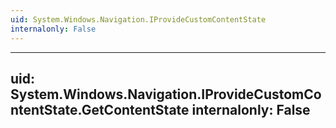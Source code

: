 ```yaml
---
uid: System.Windows.Navigation.IProvideCustomContentState
internalonly: False
---
```


---
uid: System.Windows.Navigation.IProvideCustomContentState.GetContentState
internalonly: False
---
